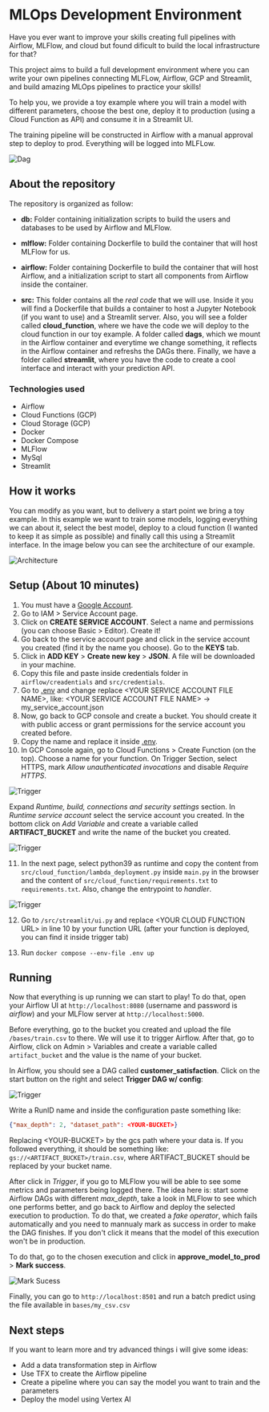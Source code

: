 # MLOps Development Environment

Have you ever want to improve your skills creating full pipelines with Airflow, MLFlow, and cloud but found dificult to build the local infrastructure for that?

This project aims to build a full development environment where you can write your own pipelines connecting MLFLow, Airflow, GCP and Streamlit, and build amazing MLOps pipelines to practice your skills!

To help you, we provide a toy example where you will train a model with different parameters, choose the best one, deploy it to production (using a Cloud Function as API) and consume it in a Streamlit UI.

The training pipeline will be constructed in Airflow with a manual approval step to deploy to prod. Everything will be logged into MLFLow.

![Dag](./imgs/dag.png)

## About the repository

The repository is organized as follow:

- **db:** Folder containing initialization scripts to build the users and databases to be used by Airflow and MLFlow.

- **mlflow:** Folder containing Dockerfile to build the container that will host MLFlow for us.

- **airflow:** Folder containing Dockerfile to build the container that will host Airflow, and a initialization script to start all components from Airflow inside the container.

- **src:** This folder contains all the *real code* that we will use. Inside it you will find a Dockerfile that builds a container to host a Jupyter Notebook (if you want to use) and a Streamlit server. Also, you will see a folder called **cloud_function**, where we have the code we will deploy to the cloud function in our toy example. A folder called **dags**, which we mount in the Airflow container and everytime we change something, it reflects in the Airflow container and refreshs the DAGs there. Finally, we have a folder called **streamlit**, where you have the code to create a cool interface and interact with your prediction API.

### Technologies used

- Airflow
- Cloud Functions (GCP)
- Cloud Storage (GCP)
- Docker
- Docker Compose
- MLFlow
- MySql
- Streamlit

## How it works

You can modify as you want, but to delivery a start point we bring a toy example. In this example we want to train some models, logging everything we can about it, select the best model, deploy to a cloud function (I wanted to keep it as simple as possible) and finally call this using a Streamlit interface. In the image below you can see the architecture of our example.

![Architecture](./imgs/architecture.png)

## Setup (About 10 minutes)

1. You must have a [Google Account](https://cloud.google.com/cloud-console).
2. Go to IAM > Service Account page.
3. Click on **CREATE SERVICE ACCOUNT**. Select a name and permissions (you can choose Basic > Editor). Create it!
4. Go back to the service account page and click in the service account you created (find it by the name you choose). Go to the **KEYS** tab.
5. Click in **ADD KEY** > **Create new key** > **JSON**. A file will be downloaded in your machine.
6. Copy this file and paste inside credentials folder in `airflow/creadentials` and `src/credentials`.
7. Go to [.env](./.env) and change replace \<YOUR SERVICE ACCOUNT FILE NAME\>, like: <YOUR SERVICE ACCOUNT FILE NAME\> -> my_service_account.json
8. Now, go back to GCP console and create a bucket. You should create it with public access or grant permissions for the service account you created before.
9. Copy the name and replace it inside [.env](./.env).
10. In GCP Console again, go to Cloud Functions > Create Function (on the top). Choose a name for your function. On Trigger Section, select HTTPS, mark *Allow unauthenticated invocations* and disable *Require HTTPS*.

![Trigger](./imgs/trigger_cf.png)

Expand *Runtime, build, connections and security settings* section. In *Runtime service account* select the service account you created. In the bottom click on *Add Variable* and create a variable called **ARTIFACT_BUCKET** and write the name of the bucket you created.

![Trigger](./imgs/runtime_settings.png)

11. In the next page, select python39 as runtime and copy the content from `src/cloud_function/lambda_deployment.py` inside `main.py` in the browser and the content of `src/cloud_function/requirements.txt` to `requirements.txt`. Also, change the entrypoint to *handler*.

![Trigger](./imgs/function_code.png)

12. Go to `/src/streamlit/ui.py` and replace \<YOUR CLOUD FUNCTION URL\> in line 10 by your function URL (after your function is deployed, you can find it inside trigger tab)

13. Run `docker compose --env-file .env up`

## Running

Now that everything is up running we can start to play! To do that, open your Airflow UI at `http://localhost:8080` (username and password is *airflow*) and your MLFlow server at `http://localhost:5000`.

Before everything, go to the bucket you created and upload the file `/bases/train.csv` to there. We will use it to trigger Airflow. After that, go to Airflow, click on Admin > Variables and create a variable called `artifact_bucket` and the value is the name of your bucket.

In Airflow, you should see a DAG called **customer_satisfaction**. Click on the start button on the right and select **Trigger DAG w/ config**:

![Trigger](./imgs/trigger_airflow.png)

Write a RunID name and inside the configuration paste something like:

```json
{"max_depth": 2, "dataset_path": <YOUR-BUCKET>}
```

Replacing \<YOUR-BUCKET\> by the gcs path where your data is. If you followed everything, it should be something like: `gs://<ARTIFACT_BUCKET>/train.csv`, where ARTIFACT_BUCKET should be replaced by your bucket name.

After click in *Trigger*, if you go to MLFlow you will be able to see some metrics and parameters being logged there. The idea here is: start some Airflow DAGs with different *max_depth*, take a look in MLFlow to see which one performs better, and go back to Airflow and deploy the selected execution to production. To do that, we created a *fake operator*, which fails automatically and you need to mannualy mark as success in order to make the DAG finishes. If you don't click it means that the model of this execution won't be in production.

To do that, go to the chosen execution and click in **approve_model_to_prod** > **Mark success**.

![Mark Sucess](./imgs/mark_success.png)

Finally, you can go to `http://localhost:8501` and run a batch predict using the file available in `bases/my_csv.csv`


## Next steps

If you want to learn more and try advanced things i will give some ideas:

- Add a data transformation step in Airflow
- Use TFX to create the Airflow pipeline
- Create a pipeline where you can say the model you want to train and the parameters
- Deploy the model using Vertex AI
